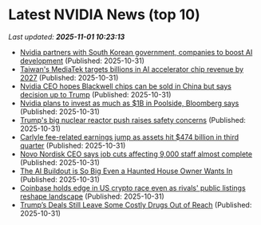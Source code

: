 # Latest NVIDIA News (top 10)
_Last updated: **2025-11-01 10:23:13**_

- [Nvidia partners with South Korean government, companies to boost AI development](https://abcnews.go.com/Technology/wireStory/nvidia-partners-south-korean-government-companies-boost-ai-127048735) (Published: 2025-10-31)
- [Taiwan's MediaTek targets billions in AI accelerator chip revenue by 2027](https://www.channelnewsasia.com/business/taiwans-mediatek-targets-billions-in-ai-accelerator-chip-revenue-2027-5437801) (Published: 2025-10-31)
- [Nvidia CEO hopes Blackwell chips can be sold in China but says decision up to Trump](https://finance.yahoo.com/news/nvidia-ceo-hopes-blackwell-chips-102038729.html) (Published: 2025-10-31)
- [Nvidia plans to invest as much as $1B in Poolside, Bloomberg says](https://thefly.com/permalinks/entry.php/id4226428/NVDA-Nvidia-plans-to-invest-as-much-as-B-in-Poolside-Bloomberg-says) (Published: 2025-10-31)
- [Trump's big nuclear reactor push raises safety concerns](https://biztoc.com/x/1c175b251fb1b9cc) (Published: 2025-10-31)
- [Carlyle fee-related earnings jump as assets hit $474 billion in third quarter](https://biztoc.com/x/182cadd1cca9e2e2) (Published: 2025-10-31)
- [Novo Nordisk CEO says job cuts affecting 9,000 staff almost complete](https://biztoc.com/x/48e457dc01d16996) (Published: 2025-10-31)
- [The AI Buildout is So Big Even a Haunted House Owner Wants In](https://biztoc.com/x/df3887ac618757f7) (Published: 2025-10-31)
- [Coinbase holds edge in US crypto race even as rivals' public listings reshape landscape](https://biztoc.com/x/854e5e2f90aafb79) (Published: 2025-10-31)
- [Trump’s Deals Still Leave Some Costly Drugs Out of Reach](https://biztoc.com/x/510e48be96648118) (Published: 2025-10-31)
